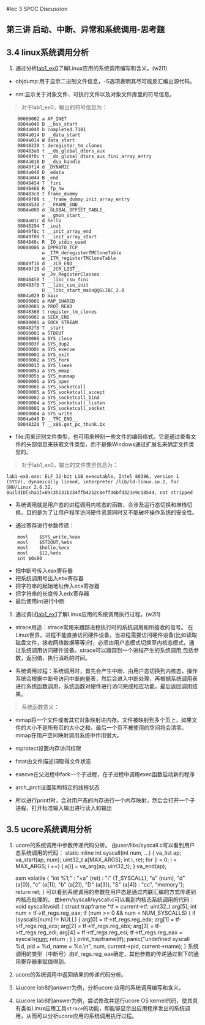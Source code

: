 #lec 3 SPOC Discussion

## 第三讲 启动、中断、异常和系统调用-思考题

## 3.4 linux系统调用分析
 1. 通过分析[lab1_ex0](https://github.com/chyyuu/ucore_lab/blob/master/related_info/lab1/lab1-ex0.md)了解Linux应用的系统调用编写和含义。(w2l1)

 - objdump:用于显示二进制文件信息，-S选项表明其尽可能反汇编出源代码。

 - nm:显示关于对象文件、可执行文件以及对象文件库里的符号信息。
>对于lab1_ex0，输出的符号信息为：
```
	00000002 a AF_INET
	0804a040 B __bss_start
	0804a040 b completed.7181
	0804a014 D __data_start
	0804a014 W data_start
	08048330 t deregister_tm_clones
	080483a0 t __do_global_dtors_aux
	08049f0c t __do_global_dtors_aux_fini_array_entry
	0804a018 D __dso_handle
	08049f14 d _DYNAMIC
	0804a040 D _edata
	0804a044 B _end
	08048454 T _fini
	08048468 R _fp_hw
	080483c0 t frame_dummy
	08049f08 t __frame_dummy_init_array_entry
	08048530 r __FRAME_END__
	0804a000 d _GLOBAL_OFFSET_TABLE_
	         w __gmon_start__
	0804a01c d hello
	08048294 T _init
	08049f0c t __init_array_end
	08049f08 t __init_array_start
	0804846c R _IO_stdin_used
	00000006 a IPPROTO_TCP
	         w _ITM_deregisterTMCloneTable
	         w _ITM_registerTMCloneTable
	08049f10 d __JCR_END__
	08049f10 d __JCR_LIST__
	         w _Jv_RegisterClasses
	08048450 T __libc_csu_fini
	080483f0 T __libc_csu_init
	         U __libc_start_main@@GLIBC_2.0
	0804a029 D main
	00000001 a MAP_SHARED
	00000001 a PROT_READ
	08048360 t register_tm_clones
	00000002 a SEEK_END
	00000001 a SOCK_STREAM
	080482f0 T _start
	00000001 a STDOUT
	00000006 a SYS_close
	0000003f a SYS_dup2
	0000000b a SYS_execve
	00000001 a SYS_exit
	00000002 a SYS_fork
	00000013 a SYS_lseek
	0000005a a SYS_mmap
	0000005b a SYS_munmap
	00000005 a SYS_open
	00000066 a SYS_socketcall
	00000005 a SYS_socketcall_accept
	00000002 a SYS_socketcall_bind
	00000004 a SYS_socketcall_listen
	00000001 a SYS_socketcall_socket
	00000004 a SYS_write
	0804a040 D __TMC_END__
	08048320 T __x86.get_pc_thunk.bx
```
 - file:用来识别文件类型，也可用来辨别一些文件的编码格式。它是通过查看文件的头部信息来获取文件类型，而不是像Windows通过扩展名来确定文件类型的。
>对于lab1_ex0，输出的文件类型信息为：
```
lab1-ex0.exe: ELF 32-bit LSB executable, Intel 80386, version 1 (SYSV), dynamically linked, interpreter /lib/ld-linux.so.2, for GNU/Linux 2.6.32, BuildID[sha1]=09c35131b234ffb4252c8eff36bfd321e9c18544, not stripped
```
 - 系统调用就是用户态的进程调用内核态的函数，会涉及运行态切换和堆栈切换。目的是为了让用户程序访问硬件资源同时又不能破坏操作系统的安全性。

 - 通过寄存进行参数传递：
```
	movl	$SYS_write,%eax
	movl	$STDOUT,%ebx
	movl	$hello,%ecx
	movl	$12,%edx
	int	$0x80
```
- 把中断号传入eax寄存器
- 把系统调用号出入ebx寄存器
- 把字符串的起始地址传入ecx寄存器
- 把字符串的长度传入edx寄存器
- 最后使用int进行中断
 1. 通过调试[lab1_ex1](https://github.com/chyyuu/ucore_lab/blob/master/related_info/lab1/lab1-ex1.md)了解Linux应用的系统调用执行过程。(w2l1)
 
 - strace用途：strace常用来跟踪进程执行时的系统调用和所接收的信号。 在Linux世界，进程不能直接访问硬件设备，当进程需要访问硬件设备(比如读取磁盘文件，接收网络数据等等)时，必须由用户态模式切换至内核态模式，通 过系统调用访问硬件设备。strace可以跟踪到一个进程产生的系统调用,包括参数，返回值，执行消耗的时间。

 - 系统调用过程：系统调用时，首先会产生中断，由用户态切换到内核态，操作系统会根据中断号访问中断向量表，然后会进入中断处理，再根据系统调用表进行系统函数调用，系统函数对硬件进行访问完成相应功能，最后返回调用结果。
 
>系统函数意义：
- mmap将一个文件或者其它对象映射进内存。文件被映射到多个页上，如果文件的大小不是所有页的大小之和，最后一个页不被使用的空间将会清零。mmap在用户空间映射调用系统中作用很大。
- mprotect设置内存访问权限
- fstat由文件描述词取得文件状态
- execve在父进程中fork一个子进程，在子进程中调用exec函数启动新的程序
- arch_prctl设置架构特定的线程状态

- 所以进行printf时，会对用户态的内存进行一个内存映射，然后会打开一个子进程，打开标准输入输出进行读入和输出


## 3.5 ucore系统调用分析
 1. ucore的系统调用中参数传递代码分析。
由user/libs/syscall.c可以看到用户态系统调用的代码：
static inline int
syscall(int num, ...) {
    va_list ap;
    va_start(ap, num);
    uint32_t a[MAX_ARGS];
    int i, ret;
    for (i = 0; i < MAX_ARGS; i ++) {
        a[i] = va_arg(ap, uint32_t);
    }
    va_end(ap);

    asm volatile (
        "int %1;"
        : "=a" (ret)
        : "i" (T_SYSCALL),
          "a" (num),
          "d" (a[0]),
          "c" (a[1]),
          "b" (a[2]),
          "D" (a[3]),
          "S" (a[4])
        : "cc", "memory");
    return ret;
}
可以看到系统调用的参数在用户态是通过内联汇编的方式传递到内核态处理的。
由kern/syscall/syscall.c可以看到内核态系统调用的代码：
void
syscall(void) {
    struct trapframe *tf = current->tf;
    uint32_t arg[5];
    int num = tf->tf_regs.reg_eax;
    if (num >= 0 && num < NUM_SYSCALLS) {
        if (syscalls[num] != NULL) {
            arg[0] = tf->tf_regs.reg_edx;
            arg[1] = tf->tf_regs.reg_ecx;
            arg[2] = tf->tf_regs.reg_ebx;
            arg[3] = tf->tf_regs.reg_edi;
            arg[4] = tf->tf_regs.reg_esi;
            tf->tf_regs.reg_eax = syscalls[num](arg);
            return ;
        }
    }
    print_trapframe(tf);
    panic("undefined syscall %d, pid = %d, name = %s.\n",
            num, current->pid, current->name);
}
系统调用的类型（中断号）由tf_regs.reg_eax确定，其他参数的传递通过剩下的通用寄存器来赋值得到。

 1. ucore的系统调用中返回结果的传递代码分析。
 1. 以ucore lab8的answer为例，分析ucore 应用的系统调用编写和含义。
 1. 以ucore lab8的answer为例，尝试修改并运行ucore OS kernel代码，使其具有类似Linux应用工具`strace`的功能，即能够显示出应用程序发出的系统调用，从而可以分析ucore应用的系统调用执行过程。
 

